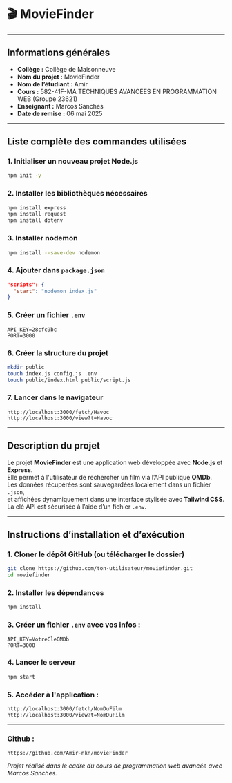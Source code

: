 # 🎬 MovieFinder

---

## Informations générales

- **Collège :** Collège de Maisonneuve
- **Nom du projet :** MovieFinder
- **Nom de l’étudiant :** Amir
- **Cours :** 582-41F-MA TECHNIQUES AVANCÉES EN PROGRAMMATION WEB (Groupe 23621)
- **Enseignant :** Marcos Sanches
- **Date de remise :** 06 mai 2025

---

## Liste complète des commandes utilisées

### 1. Initialiser un nouveau projet Node.js

```bash
npm init -y
```

### 2. Installer les bibliothèques nécessaires

```bash
npm install express
npm install request
npm install dotenv
```

### 3. Installer nodemon

```bash
npm install --save-dev nodemon
```

### 4. Ajouter dans `package.json`

```json
"scripts": {
  "start": "nodemon index.js"
}
```

### 5. Créer un fichier `.env`

```
API_KEY=28cfc9bc
PORT=3000
```

### 6. Créer la structure du projet

```bash
mkdir public
touch index.js config.js .env
touch public/index.html public/script.js
```

### 7. Lancer dans le navigateur

```text
http://localhost:3000/fetch/Havoc
http://localhost:3000/view?t=Havoc
```

---

## Description du projet

Le projet **MovieFinder** est une application web développée avec **Node.js** et **Express**.  
Elle permet à l'utilisateur de rechercher un film via l’API publique **OMDb**.  
Les données récupérées sont sauvegardées localement dans un fichier `.json`,  
et affichées dynamiquement dans une interface stylisée avec **Tailwind CSS**.  
La clé API est sécurisée à l’aide d’un fichier `.env`.

---

## Instructions d’installation et d’exécution

### 1. Cloner le dépôt GitHub (ou télécharger le dossier)

```bash
git clone https://github.com/ton-utilisateur/moviefinder.git
cd moviefinder
```

### 2. Installer les dépendances

```bash
npm install
```

### 3. Créer un fichier `.env` avec vos infos :

```
API_KEY=VotreCleOMDb
PORT=3000
```

### 4. Lancer le serveur

```bash
npm start
```

### 5. Accéder à l'application :

```
http://localhost:3000/fetch/NomDuFilm
http://localhost:3000/view?t=NomDuFilm
```

---

### Github :

```
https://github.com/Amir-nkn/movieFinder
```

_Projet réalisé dans le cadre du cours de programmation web avancée avec Marcos Sanches._
